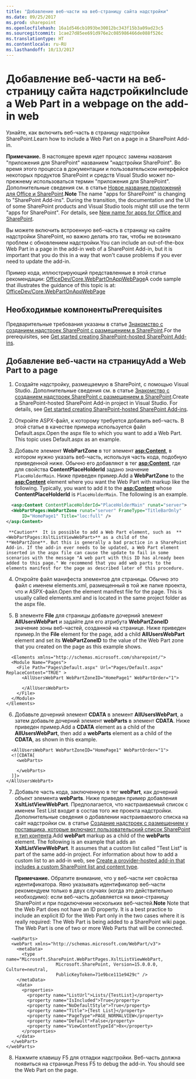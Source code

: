 ```yaml
---
title: "Добавление веб-части на веб-страницу сайта надстройки"
ms.date: 09/25/2017
ms.prod: sharepoint
ms.openlocfilehash: 16a1d546cb1093be30012bc343f15b3a09ad23c5
ms.sourcegitcommit: 1cae27d85ee691d976e2c085986466de088f526c
ms.translationtype: HT
ms.contentlocale: ru-RU
ms.lasthandoff: 10/13/2017
---
```

# <a name="include-a-web-part-in-a-webpage-on-the-add-in-web"></a><span data-ttu-id="7d31c-102">Добавление веб-части на веб-страницу сайта надстройки</span><span class="sxs-lookup"><span data-stu-id="7d31c-102">Include a Web Part in a webpage on the add-in web</span></span>
<span data-ttu-id="7d31c-103">Узнайте, как включить веб-часть в страницу надстройки SharePoint.</span><span class="sxs-lookup"><span data-stu-id="7d31c-103">Learn how to include a Web Part on a page in a SharePoint Add-in.</span></span>
 

 <span data-ttu-id="7d31c-p101">**Примечание.** В настоящее время идет процесс замены названия "приложения для SharePoint" названием "надстройки SharePoint". Во время этого процесса в документации и пользовательском интерфейсе некоторых продуктов SharePoint и средств Visual Studio может по-прежнему использоваться термин "приложения для SharePoint". Дополнительные сведения см. в статье [Новое название приложений для Office и SharePoint](new-name-for-apps-for-sharepoint.md#bk_newname).</span><span class="sxs-lookup"><span data-stu-id="7d31c-p101">**Note**  The name "apps for SharePoint" is changing to "SharePoint Add-ins". During the transition, the documentation and the UI of some SharePoint products and Visual Studio tools might still use the term "apps for SharePoint". For details, see  [New name for apps for Office and SharePoint](new-name-for-apps-for-sharepoint.md#bk_newname).</span></span>
 

<span data-ttu-id="7d31c-107">Вы можете включить встроенную веб-часть в страницу на сайте надстройки SharePoint, но важно делать это так, чтобы не возникало проблем с обновлением надстройки.</span><span class="sxs-lookup"><span data-stu-id="7d31c-107">You can include an out-of-the-box Web Part in a page in the add-in web of a SharePoint Add-in, but it is important that you do this in a way that won't cause problems if you ever need to update the add-in.</span></span>
 

<span data-ttu-id="7d31c-108">Пример кода, иллюстрирующий представленные в этой статье рекомендации: [OfficeDev/Core.WebPartOnAppWebPage](https://github.com/OfficeDev/PnP/tree/master/Samples/Core.WebPartOnAppWebPage)</span><span class="sxs-lookup"><span data-stu-id="7d31c-108">A code sample that illustrates the guidance of this topic is at:  [OfficeDev/Core.WebPartOnAppWebPage](https://github.com/OfficeDev/PnP/tree/master/Samples/Core.WebPartOnAppWebPage)</span></span>
 


## <a name="prerequisites"></a><span data-ttu-id="7d31c-109">Необходимые компоненты</span><span class="sxs-lookup"><span data-stu-id="7d31c-109">Prerequisites</span></span>

<span data-ttu-id="7d31c-110">Предварительные требования указаны в статье [Знакомство с созданием надстроек SharePoint с размещением в SharePoint](get-started-creating-sharepoint-hosted-sharepoint-add-ins.md).</span><span class="sxs-lookup"><span data-stu-id="7d31c-110">For the prerequisites, see  [Get started creating SharePoint-hosted SharePoint Add-ins](get-started-creating-sharepoint-hosted-sharepoint-add-ins.md).</span></span>
 

 

## <a name="add-a-web-part-to-a-page"></a><span data-ttu-id="7d31c-111">Добавление веб-части на страницу</span><span class="sxs-lookup"><span data-stu-id="7d31c-111">Add a Web Part to a page</span></span>


 

 

1. <span data-ttu-id="7d31c-p102">Создайте надстройку, размещаемую в SharePoint, с помощью Visual Studio. Дополнительные сведения см. в статье [Знакомство с созданием надстроек SharePoint с размещением в SharePoint](get-started-creating-sharepoint-hosted-sharepoint-add-ins.md).</span><span class="sxs-lookup"><span data-stu-id="7d31c-p102">Create a SharePoint-hosted SharePoint Add-in project in Visual Studio. For details, see  [Get started creating SharePoint-hosted SharePoint Add-ins](get-started-creating-sharepoint-hosted-sharepoint-add-ins.md).</span></span>
    
 
2. <span data-ttu-id="7d31c-p103">Откройте ASPX-файл, к которому требуется добавить веб-часть. В этой статье в качестве примера используется файл Default.aspx.</span><span class="sxs-lookup"><span data-stu-id="7d31c-p103">Open the aspx file to which you want to add a Web Part. This topic uses Default.aspx as an example.</span></span> 
    
 
3. <span data-ttu-id="7d31c-p104">Добавьте элемент **WebPartZone** в тот элемент **<asp:Content>**, в котором нужно указать веб-часть, используя часть кода, подобную приведенной ниже. Обычно его добавляют в тег **<asp:Content>**, где для свойства **ContentPlaceHolderId** задано значение `PlaceHolderMain`. Ниже приведен пример.</span><span class="sxs-lookup"><span data-stu-id="7d31c-p104">Add a  **WebPartZone** to the **<asp:Content>** element where you want the Web Part with markup like the following. Typically, you want to add it to the **<asp:Content>** whose **ContentPlaceHolderId** is `PlaceHolderMain`. The following is an example.</span></span>
    
```XML
  <asp:Content ContentPlaceHolderId="PlaceHolderMain" runat="server">
  <WebPartPages:WebPartZone runat="server" FrameType="TitleBarOnly" 
      ID="HomePage1" Title="loc:full" />
</asp:Content>

```


     **Caution**  It is possible to add a Web Part element, such as  **<WebPartPages:XsltListViewWebPart>** as a child of the **WebPartZone**. But this is generally a bad practice in a SharePoint Add-in. If the add-in ever needs to be updated, a Web Part element inserted in the aspx file can cause the update to fail in some scenarios with the message "A web part with this ID has already been added to this page." We recommend that you add web parts to the elements manifest for the page as described later of this procedure.
4. <span data-ttu-id="7d31c-p105">Откройте файл манифеста элементов для страницы. Обычно это файл с именем elements.xml, размещенный в той же папке проекта, что и ASPX-файл.</span><span class="sxs-lookup"><span data-stu-id="7d31c-p105">Open the element manifest file for the page. This is usually called elements.xml and is located in the same project folder as the aspx file.</span></span>
    
 
5. <span data-ttu-id="7d31c-121">В элементе **File** для страницы добавьте дочерний элемент **AllUsersWebPart** и задайте для его атрибута **WebPartZoneID** значение зоны веб-частей, созданной на странице. Ниже приведен пример.</span><span class="sxs-lookup"><span data-stu-id="7d31c-121">In the  **File** element for the page, add a child **AllUsersWebPart** element and set its **WebPartZoneID** to the value of the Web Part zone that you created on the page as this example shows.</span></span>
    
```
  <Elements xmlns="http://schemas.microsoft.com/sharepoint/">
  <Module Name="Pages">
    <File Path="Pages\Default.aspx" Url="Pages/Default.aspx" ReplaceContent="TRUE" >
      <AllUsersWebPart WebPartZoneID="HomePage1" WebPartOrder="1">

      </AllUsersWebPart>
    </File>
  </Module>
</Elements>

```

6. <span data-ttu-id="7d31c-122">Добавьте дочерний элемент **CDATA** в элемент **AllUsersWebPart**, а затем добавьте дочерний элемент **webParts** в элемент **CDATA**. Ниже приведен пример.</span><span class="sxs-lookup"><span data-stu-id="7d31c-122">Add a  **CDATA** element as a child of the **AllUsersWebPart**, then add a  **webParts** element as a child of the **CDATA**, as shown in this example.</span></span> 
    
```
  <AllUsersWebPart WebPartZoneID="HomePage1" WebPartOrder="1">
  <![CDATA[
    <webParts>

    </webParts>
  ]]>
</AllUsersWebPart>
```

7. <span data-ttu-id="7d31c-p106">Добавьте часть кода, заключенную в тег **webPart**, как дочерний объект элемента **webParts**. Ниже приведен пример добавления **XsltListViewWebPart**. Предполагается, что настраиваемый список с именем Test List входит в состав того же проекта надстройки. Дополнительные сведения о добавлении настраиваемого списка на сайт надстройки см. в статье [Создание надстроек с размещением у поставщика, которые включают пользовательский список SharePoint и тип контента](create-a-provider-hosted-add-in-that-includes-a-custom-sharepoint-list-and-conte.md).</span><span class="sxs-lookup"><span data-stu-id="7d31c-p106">Add  **webPart** markup as a child of the **webParts** element. The following is an example that adds an **XsltListViewWebPart**. It assumes that a custom list called "Test List" is part of the same add-in project. For information about how to add a custom list to an add-in web, see  [Create a provider-hosted add-in that includes a custom SharePoint list and content type](create-a-provider-hosted-add-in-that-includes-a-custom-sharepoint-list-and-conte.md).</span></span> 
    
     <span data-ttu-id="7d31c-p107">**Примечание.** Обратите внимание, что у веб-части нет свойства идентификатора. Явно указывать идентификатор веб-части рекомендуем только в двух случаях (когда это действительно необходимо): если веб-часть добавляется на вики-страницу SharePoint и при подключении нескольких веб-частей.</span><span class="sxs-lookup"><span data-stu-id="7d31c-p107">**Note**   Note that the Web Part does not have an ID property. It is a best practice to include an explicit ID for the Web Part only in the two cases where it is really required: The Web Part is being added to a SharePoint wiki page. The Web Part is one of two or more Web Parts that will be connected.</span></span>

```
  <webParts>
  <webPart xmlns="http://schemas.microsoft.com/WebPart/v3">
    <metaData>
      <type name="Microsoft.SharePoint.WebPartPages.XsltListViewWebPart, 
                   Microsoft.SharePoint, Version=15.0.0.0, Culture=neutral, 
                   PublicKeyToken=71e9bce111e9429c" />
    </metaData>
    <data>
      <properties>
        <property name="ListUrl">Lists/{TestList}</property>
        <property name="IsIncluded">True</property>
        <property name="NoDefaultStyle">True</property>
        <property name="Title">{Test List}</property>
        <property name="PageType">PAGE_NORMALVIEW</property>
        <property name="Default">False</property>
        <property name="ViewContentTypeId">0x</property>
      </properties>
    </data>
  </webPart>
</webParts>
```

8. <span data-ttu-id="7d31c-p108">Нажмите клавишу F5 для отладки надстройки. Веб-часть должна появиться на странице.</span><span class="sxs-lookup"><span data-stu-id="7d31c-p108">Press F5 to debug the add-in. You should see the Web Part on the page.</span></span>
    
 

